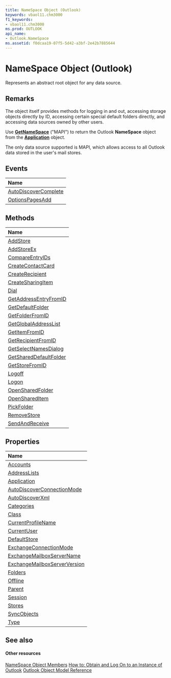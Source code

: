 ```yaml
---
title: NameSpace Object (Outlook)
keywords: vbaol11.chm3000
f1_keywords:
- vbaol11.chm3000
ms.prod: OUTLOOK
api_name:
- Outlook.NameSpace
ms.assetid: f0dcaa19-07f5-5d42-a3bf-2e42b7885644
---
```



# NameSpace Object (Outlook)

Represents an abstract root object for any data source.


## Remarks

The object itself provides methods for logging in and out, accessing storage objects directly by ID, accessing certain special default folders directly, and accessing data sources owned by other users.

Use  **[GetNameSpace](http://msdn.microsoft.com/library/application-getnamespace-method-outlook%28Office.15%29.aspx)** ("MAPI") to return the Outlook **NameSpace** object from the **[Application](http://msdn.microsoft.com/library/application-object-outlook%28Office.15%29.aspx)** object.

The only data source supported is MAPI, which allows access to all Outlook data stored in the user's mail stores.


## Events



|**Name**|
|:-----|
|[AutoDiscoverComplete](http://msdn.microsoft.com/library/namespace-autodiscovercomplete-event-outlook%28Office.15%29.aspx)|
|[OptionsPagesAdd](http://msdn.microsoft.com/library/namespace-optionspagesadd-event-outlook%28Office.15%29.aspx)|

## Methods



|**Name**|
|:-----|
|[AddStore](http://msdn.microsoft.com/library/namespace-addstore-method-outlook%28Office.15%29.aspx)|
|[AddStoreEx](http://msdn.microsoft.com/library/namespace-addstoreex-method-outlook%28Office.15%29.aspx)|
|[CompareEntryIDs](http://msdn.microsoft.com/library/namespace-compareentryids-method-outlook%28Office.15%29.aspx)|
|[CreateContactCard](http://msdn.microsoft.com/library/namespace-createcontactcard-method-outlook%28Office.15%29.aspx)|
|[CreateRecipient](http://msdn.microsoft.com/library/namespace-createrecipient-method-outlook%28Office.15%29.aspx)|
|[CreateSharingItem](http://msdn.microsoft.com/library/namespace-createsharingitem-method-outlook%28Office.15%29.aspx)|
|[Dial](http://msdn.microsoft.com/library/namespace-dial-method-outlook%28Office.15%29.aspx)|
|[GetAddressEntryFromID](http://msdn.microsoft.com/library/namespace-getaddressentryfromid-method-outlook%28Office.15%29.aspx)|
|[GetDefaultFolder](http://msdn.microsoft.com/library/namespace-getdefaultfolder-method-outlook%28Office.15%29.aspx)|
|[GetFolderFromID](http://msdn.microsoft.com/library/namespace-getfolderfromid-method-outlook%28Office.15%29.aspx)|
|[GetGlobalAddressList](http://msdn.microsoft.com/library/namespace-getglobaladdresslist-method-outlook%28Office.15%29.aspx)|
|[GetItemFromID](http://msdn.microsoft.com/library/namespace-getitemfromid-method-outlook%28Office.15%29.aspx)|
|[GetRecipientFromID](http://msdn.microsoft.com/library/namespace-getrecipientfromid-method-outlook%28Office.15%29.aspx)|
|[GetSelectNamesDialog](http://msdn.microsoft.com/library/namespace-getselectnamesdialog-method-outlook%28Office.15%29.aspx)|
|[GetSharedDefaultFolder](http://msdn.microsoft.com/library/namespace-getshareddefaultfolder-method-outlook%28Office.15%29.aspx)|
|[GetStoreFromID](http://msdn.microsoft.com/library/namespace-getstorefromid-method-outlook%28Office.15%29.aspx)|
|[Logoff](http://msdn.microsoft.com/library/namespace-logoff-method-outlook%28Office.15%29.aspx)|
|[Logon](http://msdn.microsoft.com/library/namespace-logon-method-outlook%28Office.15%29.aspx)|
|[OpenSharedFolder](http://msdn.microsoft.com/library/namespace-opensharedfolder-method-outlook%28Office.15%29.aspx)|
|[OpenSharedItem](http://msdn.microsoft.com/library/namespace-openshareditem-method-outlook%28Office.15%29.aspx)|
|[PickFolder](http://msdn.microsoft.com/library/namespace-pickfolder-method-outlook%28Office.15%29.aspx)|
|[RemoveStore](http://msdn.microsoft.com/library/namespace-removestore-method-outlook%28Office.15%29.aspx)|
|[SendAndReceive](http://msdn.microsoft.com/library/namespace-sendandreceive-method-outlook%28Office.15%29.aspx)|

## Properties



|**Name**|
|:-----|
|[Accounts](http://msdn.microsoft.com/library/namespace-accounts-property-outlook%28Office.15%29.aspx)|
|[AddressLists](http://msdn.microsoft.com/library/namespace-addresslists-property-outlook%28Office.15%29.aspx)|
|[Application](http://msdn.microsoft.com/library/namespace-application-property-outlook%28Office.15%29.aspx)|
|[AutoDiscoverConnectionMode](http://msdn.microsoft.com/library/namespace-autodiscoverconnectionmode-property-outlook%28Office.15%29.aspx)|
|[AutoDiscoverXml](http://msdn.microsoft.com/library/namespace-autodiscoverxml-property-outlook%28Office.15%29.aspx)|
|[Categories](http://msdn.microsoft.com/library/namespace-categories-property-outlook%28Office.15%29.aspx)|
|[Class](http://msdn.microsoft.com/library/namespace-class-property-outlook%28Office.15%29.aspx)|
|[CurrentProfileName](http://msdn.microsoft.com/library/namespace-currentprofilename-property-outlook%28Office.15%29.aspx)|
|[CurrentUser](http://msdn.microsoft.com/library/namespace-currentuser-property-outlook%28Office.15%29.aspx)|
|[DefaultStore](http://msdn.microsoft.com/library/namespace-defaultstore-property-outlook%28Office.15%29.aspx)|
|[ExchangeConnectionMode](http://msdn.microsoft.com/library/namespace-exchangeconnectionmode-property-outlook%28Office.15%29.aspx)|
|[ExchangeMailboxServerName](http://msdn.microsoft.com/library/namespace-exchangemailboxservername-property-outlook%28Office.15%29.aspx)|
|[ExchangeMailboxServerVersion](http://msdn.microsoft.com/library/namespace-exchangemailboxserverversion-property-outlook%28Office.15%29.aspx)|
|[Folders](http://msdn.microsoft.com/library/namespace-folders-property-outlook%28Office.15%29.aspx)|
|[Offline](http://msdn.microsoft.com/library/namespace-offline-property-outlook%28Office.15%29.aspx)|
|[Parent](http://msdn.microsoft.com/library/namespace-parent-property-outlook%28Office.15%29.aspx)|
|[Session](http://msdn.microsoft.com/library/namespace-session-property-outlook%28Office.15%29.aspx)|
|[Stores](http://msdn.microsoft.com/library/namespace-stores-property-outlook%28Office.15%29.aspx)|
|[SyncObjects](http://msdn.microsoft.com/library/namespace-syncobjects-property-outlook%28Office.15%29.aspx)|
|[Type](http://msdn.microsoft.com/library/namespace-type-property-outlook%28Office.15%29.aspx)|

## See also


#### Other resources


[NameSpace Object Members](http://msdn.microsoft.com/library/namespace-members-outlook%28Office.15%29.aspx)
[How to: Obtain and Log On to an Instance of Outlook](http://msdn.microsoft.com/library/obtain-and-log-on-to-an-instance-of-outlook%28Office.15%29.aspx)
[Outlook Object Model Reference](http://msdn.microsoft.com/library/object-model-outlook-vba-reference%28Office.15%29.aspx)
